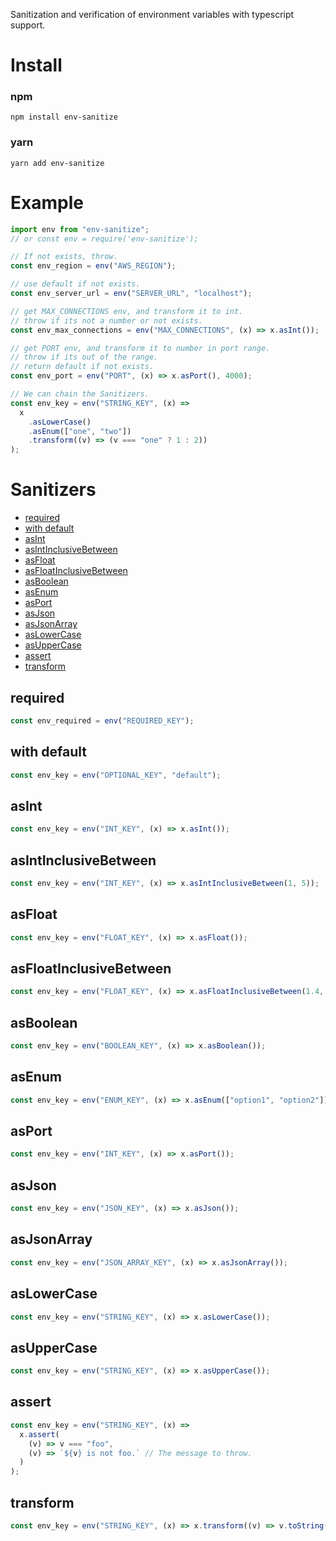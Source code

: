 Sanitization and verification of environment variables with typescript support.

# Install

### npm

```
npm install env-sanitize
```

### yarn

```
yarn add env-sanitize
```

# Example

```javascript
import env from "env-sanitize";
// or const env = require('env-sanitize');

// If not exists, throw.
const env_region = env("AWS_REGION");

// use default if not exists.
const env_server_url = env("SERVER_URL", "localhost");

// get MAX_CONNECTIONS env, and transform it to int.
// throw if its not a number or not exists.
const env_max_connections = env("MAX_CONNECTIONS", (x) => x.asInt());

// get PORT env, and transform it to number in port range.
// throw if its out of the range.
// return default if not exists.
const env_port = env("PORT", (x) => x.asPort(), 4000);

// We can chain the Sanitizers.
const env_key = env("STRING_KEY", (x) =>
  x
    .asLowerCase()
    .asEnum(["one", "two"])
    .transform((v) => (v === "one" ? 1 : 2))
);
```

# Sanitizers

- [required](#required)
- [with default](#with-default)
- [asInt](#asint)
- [asIntInclusiveBetween](#asintinclusivebetween)
- [asFloat](#asfloat)
- [asFloatInclusiveBetween](#asfloatinclusivebetween)
- [asBoolean](#asboolean)
- [asEnum](#asenum)
- [asPort](#asport)
- [asJson](#asjson)
- [asJsonArray](#asjsonarray)
- [asLowerCase](#aslowercase)
- [asUpperCase](#asuppercase)
- [assert](#assert)
- [transform](#transform)

## required

```javascript
const env_required = env("REQUIRED_KEY");
```

## with default

```javascript
const env_key = env("OPTIONAL_KEY", "default");
```

## asInt

```javascript
const env_key = env("INT_KEY", (x) => x.asInt());
```

## asIntInclusiveBetween

```javascript
const env_key = env("INT_KEY", (x) => x.asIntInclusiveBetween(1, 5));
```

## asFloat

```javascript
const env_key = env("FLOAT_KEY", (x) => x.asFloat());
```

## asFloatInclusiveBetween

```javascript
const env_key = env("FLOAT_KEY", (x) => x.asFloatInclusiveBetween(1.4, 9.8));
```

## asBoolean

```javascript
const env_key = env("BOOLEAN_KEY", (x) => x.asBoolean());
```

## asEnum

```javascript
const env_key = env("ENUM_KEY", (x) => x.asEnum(["option1", "option2"]));
```

## asPort

```javascript
const env_key = env("INT_KEY", (x) => x.asPort());
```

## asJson

```javascript
const env_key = env("JSON_KEY", (x) => x.asJson());
```

## asJsonArray

```javascript
const env_key = env("JSON_ARRAY_KEY", (x) => x.asJsonArray());
```

## asLowerCase

```javascript
const env_key = env("STRING_KEY", (x) => x.asLowerCase());
```

## asUpperCase

```javascript
const env_key = env("STRING_KEY", (x) => x.asUpperCase());
```

## assert

```javascript
const env_key = env("STRING_KEY", (x) =>
  x.assert(
    (v) => v === "foo",
    (v) => `${v} is not foo.` // The message to throw.
  )
);
```

## transform

```javascript
const env_key = env("STRING_KEY", (x) => x.transform((v) => v.toString().toLowerCase()););
```
